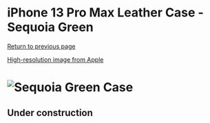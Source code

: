# iPhone 13 Pro Max Leather Case - Sequoia Green

[Return to previous page](/iphone_13)

[High-resolution image from Apple](https://store.storeimages.cdn-apple.com/8756/as-images.apple.com/is//MM1Q3?wid=4500&hei=4500&fmt=png)

# ![Sequoia Green Case](/everyphone/MM1Q3.png)

## Under construction

